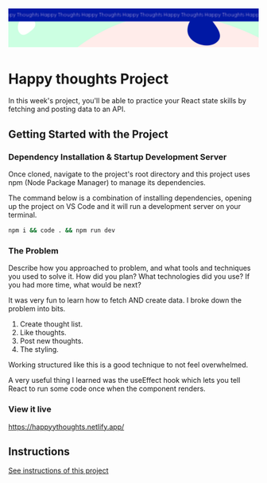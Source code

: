 <h1 align="center">
  <a href="">
    <img src="/src/assets/happy-thoughts.svg" alt="Project Banner Image">
  </a>
</h1>

# Happy thoughts Project

In this week's project, you'll be able to practice your React state skills by fetching and posting data to an API.

## Getting Started with the Project

### Dependency Installation & Startup Development Server

Once cloned, navigate to the project's root directory and this project uses npm (Node Package Manager) to manage its dependencies.

The command below is a combination of installing dependencies, opening up the project on VS Code and it will run a development server on your terminal.

```bash
npm i && code . && npm run dev
```

### The Problem

Describe how you approached to problem, and what tools and techniques you used to solve it. How did you plan? What technologies did you use? If you had more time, what would be next?

It was very fun to learn how to fetch AND create data. I broke down the problem into bits.

1. Create thought list.
2. Like thoughts.
3. Post new thoughts.
4. The styling.

Working structured like this is a good technique to not feel overwhelmed.

A very useful thing I learned was the useEffect hook which lets you tell React to run some code once when the component renders.

### View it live

https://happyythoughts.netlify.app/

## Instructions

<a href="instructions.md">
   See instructions of this project
  </a>
